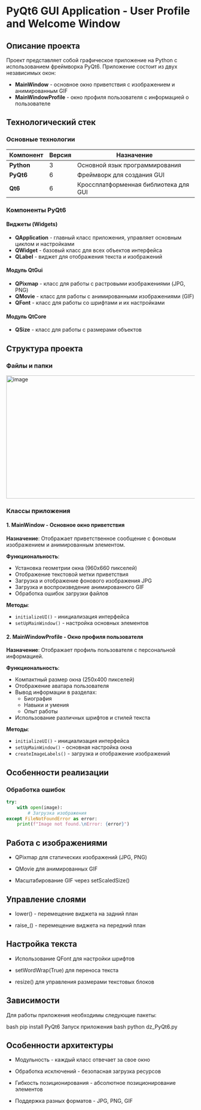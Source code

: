 # PyQt6 GUI Application - User Profile and Welcome Window

## Описание проекта

Проект представляет собой графическое приложение на Python с использованием фреймворка PyQt6. Приложение состоит из двух независимых окон:
- **MainWindow** - основное окно приветствия с изображением и анимированным GIF
- **MainWindowProfile** - окно профиля пользователя с информацией о пользователе

## Технологический стек

### Основные технологии

| Компонент | Версия | Назначение |
|-----------|---------|-------------|
| **Python** | 3 | Основной язык программирования |
| **PyQt6** | 6 | Фреймворк для создания GUI |
| **Qt6** | 6 | Кроссплатформенная библиотека для GUI |

### Компоненты PyQt6

#### Виджеты (Widgets)
- **QApplication** - главный класс приложения, управляет основным циклом и настройками
- **QWidget** - базовый класс для всех объектов интерфейса
- **QLabel** - виджет для отображения текста и изображений

#### Модуль QtGui
- **QPixmap** - класс для работы с растровыми изображениями (JPG, PNG)
- **QMovie** - класс для работы с анимированными изображениями (GIF)
- **QFont** - класс для работы со шрифтами и их настройками

#### Модуль QtCore
- **QSize** - класс для работы с размерами объектов

## Структура проекта

### Файлы и папки
<img width="744" height="329" alt="image" src="https://github.com/user-attachments/assets/34cd3e3c-dadf-49d3-ba34-4d7eaf81702e" />


### Классы приложения

#### 1. MainWindow - Основное окно приветствия

**Назначение**: Отображает приветственное сообщение с фоновым изображением и анимированным элементом.

**Функциональность**:
- Установка геометрии окна (960x660 пикселей)
- Отображение текстовой метки приветствия
- Загрузка и отображение фонового изображения JPG
- Загрузка и воспроизведение анимированного GIF
- Обработка ошибок загрузки файлов

**Методы**:
- `initializeUI()` - инициализация интерфейса
- `setUpMainWindow()` - настройка основных элементов

#### 2. MainWindowProfile - Окно профиля пользователя

**Назначение**: Отображает профиль пользователя с персональной информацией.

**Функциональность**:
- Компактный размер окна (250x400 пикселей)
- Отображение аватара пользователя
- Вывод информации в разделах:
  - Биография
  - Навыки и умения
  - Опыт работы
- Использование различных шрифтов и стилей текста

**Методы**:
- `initializeUI()` - инициализация интерфейса
- `setUpMainWindow()` - основная настройка окна
- `createImageLabels()` - загрузка и отображение изображений

## Особенности реализации

### Обработка ошибок
```python
try:
    with open(image):
        # Загрузка изображения
except FileNotFoundError as error:
    print(f"Image not found.\nError: {error}")
```
## Работа с изображениями
- QPixmap для статических изображений (JPG, PNG)

- QMovie для анимированных GIF

- Масштабирование GIF через setScaledSize()

## Управление слоями
- lower() - перемещение виджета на задний план

- raise_() - перемещение виджета на передний план

## Настройка текста
- Использование QFont для настройки шрифтов

- setWordWrap(True) для переноса текста

- resize() для управления размерами текстовых блоков

## Зависимости
Для работы приложения необходимы следующие пакеты:

bash
pip install PyQt6
Запуск приложения
bash
python dz_PyQt6.py
## Особенности архитектуры
- Модульность - каждый класс отвечает за свое окно

- Обработка исключений - безопасная загрузка ресурсов

- Гибкость позиционирования - абсолютное позиционирование элементов

- Поддержка разных форматов - JPG, PNG, GIF
